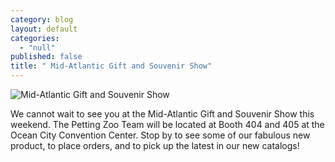 ```yaml
---
category: blog
layout: default
categories: 
  - "null"
published: false
title: " Mid-Atlantic Gift and Souvenir Show"
---
```



![Mid-Atlantic Gift and Souvenir Show](https://s3.amazonaws.com/pettingzoo-website/blog/midatlantic-header.jpg)

We cannot wait to see you at the Mid-Atlantic Gift and Souvenir Show this weekend. The Petting Zoo Team will be located at Booth 404 and 405 at the Ocean City Convention Center. Stop by to see some of our fabulous new product, to place orders, and to pick up the latest in our new catalogs!
